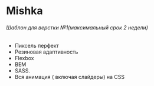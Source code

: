 # Mishka
###### Шаблон для верстки №1(максимальный срок 2 недели)

* Пиксель перфект
* Резиновая адаптивность
* Flexbox
* BEM 
* SASS.
* Вся анимация ( включая слайдеры)  на CSS